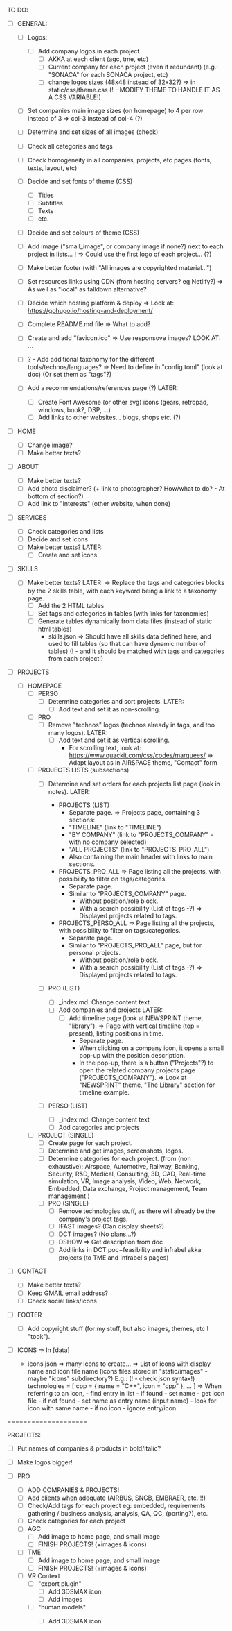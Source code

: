 TO DO:

- [ ] GENERAL:

  - [ ] Logos:
    - [ ] Add company logos in each project
      - [ ] AKKA at each client (agc, tme, etc)
      - [ ] Current company for each project (even if redundant)
        (e.g.: "SONACA" for each SONACA project, etc)
      - [ ] change logos sizes (48x48 instead of 32x32?)
        => in static/css/theme.css
        (! - MODIFY THEME TO HANDLE IT AS A CSS VARIABLE!)
  - [ ] Set companies main image sizes (on homepage) to 4 per row instead of 3
      => col-3 instead of col-4 (?)
  - [ ] Determine and set sizes of all images (check)
  - [ ] Check all categories and tags
  - [ ] Check homogeneity in all companies, projects, etc pages (fonts, texts, layout, etc)
  - [ ] Decide and set fonts of theme (CSS)
    - [ ] Titles
    - [ ] Subtitles
    - [ ] Texts
    - [ ] etc.
  - [ ] Decide and set colours of theme (CSS)
  - [ ] Add image ("small_image", or company image if none?) next to each project in lists...
    ! => Could use the first logo of each project... (?)
  - [ ] Make better footer (with "All images are copyrighted material...")
  - [ ] Set resources links using CDN (from hosting servers? eg Netlify?)
    => As well as "local" as falldown alternative?

  - [ ] Decide which hosting platform & deploy
      => Look at: https://gohugo.io/hosting-and-deployment/


  - [ ] Complete README.md file
    => What to add?
  - [ ] Create and add "favicon.ico"
    => Use responsove images?
    LOOK AT:
        <picture class="photo-wide orientation-landscape loaded">
            <source media="(min-width: 1024px)" srcset="image_large.jpg, image_large_retina.jpg 2x">
            <source media="(min-width: 640px) and (max-width: 1024px)" srcset="image_medium.jpg, image_medium_retina.jpg 2x">
            ...
        </picture>
  - [ ] ? - Add additional taxonomy for the different tools/technos/languages?
      => Need to define in "config.toml" (look at doc)
      (Or set them as "tags"?)
  - [ ] Add a recommendations/references page (?)
  LATER:
    - [ ] Create Font Awesome (or other svg) icons (gears, retropad, windows, book?, DSP, ...)
    - [ ] Add links to other websites... blogs, shops etc. (?)

- [ ] HOME
  - [ ] Change image?
  - [ ] Make better texts?

- [ ] ABOUT
  - [ ] Make better texts?
  - [ ] Add photo disclaimer? (+ link to photographer? How/what to do? - At bottom of section?)
  - [ ] Add link to "interests" (other website, when done)

- [ ] SERVICES
  - [ ] Check categories and lists
  - [ ] Decide and set icons
  - [ ] Make better texts?
  LATER:
    - [ ] Create and set icons

- [ ] SKILLS
  - [ ] Make better texts?
  LATER:
    => Replace the tags and categories blocks by the 2 skills table, with each keyword being a link to a taxonomy page.
    - [ ] Add the 2 HTML tables
    - [ ] Set tags and categories in tables (with links for taxonomies)
    - [ ] Generate tables dynamically from data files (instead of static html tables)
      - skills.json => Should have all skills data defined here, and used to fill tables (so that can have dynamic number of tables)
        (! - and it should be matched with tags and categories from each project!)

- [ ] PROJECTS
  - [ ] HOMEPAGE
    - [ ] PERSO
      - [ ] Determine categories and sort projects.
      LATER:
        - [ ] Add text and set it as non-scrolling.
    - [ ] PRO
      - [ ] Remove "technos" logos (technos already in tags, and too many logos).
      LATER:
        - [ ] Add text and set it as vertical scrolling.
          - For scrolling text, look at:
            https://www.quackit.com/css/codes/marquees/
            => Adapt layout as in AIRSPACE theme, "Contact" form
    - [ ] PROJECTS LISTS (subsections)
      - [ ] Determine and set orders for each projects list page (look in notes).
      LATER:
        - PROJECTS (LIST)
          - Separate page.
          => Projects page, containing 3 sections:
          - "TIMELINE" (link to "TIMELINE")
          - "BY COMPANY" (link to "PROJECTS_COMPANY" - with no company selected)
          - "ALL PROJECTS" (link to "PROJECTS_PRO_ALL")
          - Also containing the main header with links to main sections.
        - PROJECTS_PRO_ALL
          => Page listing all the projects, with possibility to filter on tags/categories.
          - Separate page.
          - Similar to "PROJECTS_COMPANY" page.
            - Without position/role block.
            - With a search possibility (List of tags -?)
              => Displayed projects related to tags.
        - PROJECTS_PERSO_ALL
          => Page listing all the projects, with possibility to filter on tags/categories.
          - Separate page.
          - Similar to "PROJECTS_PRO_ALL" page, but for personal projects.
            - Without position/role block.
            - With a search possibility (List of tags -?)
              => Displayed projects related to tags.

      - [ ] PRO (LIST)
        - [ ] _index.md: Change content text
        - [ ] Add companies and projects
        LATER:
          - [ ] Add timeline page (look at NEWSPRINT theme, "library").
            => Page with vertical timeline (top = present), listing positions in time.
            - Separate page.
            - When clicking on a company icon, it opens a small pop-up with the position description.
            - In the pop-up, there is a button ("Projects"?) to open the related company projects page ("PROJECTS_COMPANY").
              => Look at "NEWSPRINT" theme, "The Library" section for timeline example.

      - [ ] PERSO (LIST)
        - [ ] _index.md: Change content text
        - [ ] Add categories and projects

    - [ ] PROJECT (SINGLE)
      - [ ] Create page for each project.
      - [ ] Determine and get images, screenshots, logos.
      - [ ] Determine categories for each project.
        (from (non exhaustive):
            Airspace, Automotive, Railway, Banking, Security, R&D, Medical, Consulting, 3D, CAD, Real-time simulation, VR, Image analysis, Video, Web, Network, Embedded, Data exchange, Project management, Team management
        )
      - [ ] PRO (SINGLE)
        - [ ] Remove technologies stuff, as there will already be the company's project tags.
        - [ ] IFAST images? (Can display sheets?)
        - [ ] DCT images? (No plans...?)
        - [ ] DSHOW => Get description from doc
        - [ ] Add links in DCT poc+feasibility and infrabel akka projects (to TME and Infrabel's pages)

- [ ] CONTACT
  - [ ] Make better texts?
  - [ ] Keep GMAIL email address?
  - [ ] Check social links/icons

- [ ] FOOTER
  - [ ] Add copyright stuff (for my stuff, but also images, themes, etc I "took").

- [ ] ICONS
  => In [data]
    - icons.json => many icons to create...
        => List of icons with display name and icon file name (icons files stored in "static/images" - maybe "icons" subdirectory?)
        E.g.: (! - check json syntax!)
            technologies = [
                cpp = {
                    name = "C++",
                    icon = "cpp"
                },
                ...
            ]
            => When referring to an icon,
                - find entry in list
                - if found
                    - set name
                    - get icon file
                - if not found
                    - set name as entry name (input name)
                    - look for icon with same name
                    - if no icon
                        - ignore entry/icon

====================

PROJECTS:

- [ ] Put names of companies & products in bold/italic?
- [ ] Make logos bigger!

- [ ] PRO
  - [ ] ADD COMPANIES & PROJECTS!
  - [ ] Add clients when adequate (AIRBUS, SNCB, EMBRAER, etc.!!!)
  - [ ] Check/Add tags for each project
    eg: embedded, requirements gathering / business analysis, analysis, QA, QC, (porting?), etc.
  - [ ] Check categories for each project
  - [ ] AGC
    - [ ] Add image to home page, and small image
    - [ ] FINISH PROJECTS! (+images & icons)
  - [ ] TME
    - [ ] Add image to home page, and small image
    - [ ] FINISH PROJECTS! (+images & icons)
  - [ ] VR Context
    - [ ] "export plugin"
      - [ ] Add 3DSMAX icon
      - [ ] Add images
    - [ ] "human models"
      - [ ] Add 3DSMAX icon

